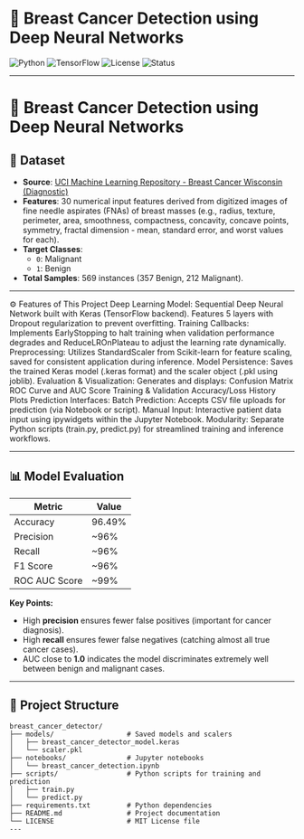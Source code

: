 
# 🧠 Breast Cancer Detection using Deep Neural Networks

![Python](https://img.shields.io/badge/Python-3.8%2B-blue.svg)
![TensorFlow](https://img.shields.io/badge/TensorFlow-2.10%2B-orange.svg)
![License](https://img.shields.io/badge/License-MIT-green.svg)
![Status](https://img.shields.io/badge/Status-Active-brightgreen.svg)

---

# 🚀 Breast Cancer Detection using Deep Neural Networks



## 🧬 Dataset

- **Source**: [UCI Machine Learning Repository - Breast Cancer Wisconsin (Diagnostic)](https://archive.ics.uci.edu/ml/datasets/breast+cancer+wisconsin+(diagnostic))
- **Features**: 30 numerical input features derived from digitized images of fine needle aspirates (FNAs) of breast masses (e.g., radius, texture, perimeter, area, smoothness, compactness, concavity, concave points, symmetry, fractal dimension - mean, standard error, and worst values for each).
- **Target Classes**:
  - `0`: Malignant
  - `1`: Benign
- **Total Samples**: 569 instances (357 Benign, 212 Malignant).

---

⚙️ Features of This Project
Deep Learning Model: Sequential Deep Neural Network built with Keras (TensorFlow backend). Features 5 layers with Dropout regularization to prevent overfitting.
Training Callbacks: Implements EarlyStopping to halt training when validation performance degrades and ReduceLROnPlateau to adjust the learning rate dynamically.
Preprocessing: Utilizes StandardScaler from Scikit-learn for feature scaling, saved for consistent application during inference.
Model Persistence: Saves the trained Keras model (.keras format) and the scaler object (.pkl using joblib).
Evaluation & Visualization: Generates and displays:
Confusion Matrix
ROC Curve and AUC Score
Training & Validation Accuracy/Loss History Plots
Prediction Interfaces:
Batch Prediction: Accepts CSV file uploads for prediction (via Notebook or script).
Manual Input: Interactive patient data input using ipywidgets within the Jupyter Notebook.
Modularity: Separate Python scripts (train.py, predict.py) for streamlined training and inference workflows.

---

## 📊 Model Evaluation

| Metric          | Value    |
|-----------------|----------|
| Accuracy        | 96.49%   |
| Precision       | ~96%     |
| Recall          | ~96%     |
| F1 Score        | ~96%     |
| ROC AUC Score   | ~99%     |

**Key Points:**
- High **precision** ensures fewer false positives (important for cancer diagnosis).
- High **recall** ensures fewer false negatives (catching almost all true cancer cases).
- AUC close to **1.0** indicates the model discriminates extremely well between benign and malignant cases.

---


## 📂 Project Structure

```text
breast_cancer_detector/
├── models/                  # Saved models and scalers
│   ├── breast_cancer_detector_model.keras
│   └── scaler.pkl
├── notebooks/               # Jupyter notebooks
│   └── breast_cancer_detection.ipynb
├── scripts/                 # Python scripts for training and prediction
│   ├── train.py
│   └── predict.py
├── requirements.txt         # Python dependencies
├── README.md                # Project documentation
└── LICENSE                  # MIT License file
---

